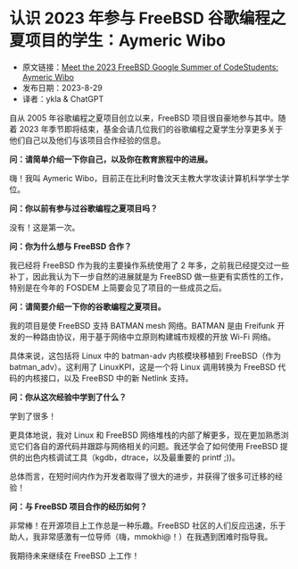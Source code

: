 # 认识 2023 年参与 FreeBSD 谷歌编程之夏项目的学生：Aymeric Wibo

- 原文链接：[Meet the 2023 FreeBSD  Google Summer of CodeStudents: Aymeric Wibo](https://freebsdfoundation.org/blog/meet-the-2023-freebsd-google-summer-of-code-students-aymeric-wibo/)
- 发布日期：2023-8-29
- 译者：ykla & ChatGPT

自从 2005 年谷歌编程之夏项目创立以来，FreeBSD 项目很自豪地参与其中。随着 2023 年季节即将结束，基金会请几位我们的谷歌编程之夏学生分享更多关于他们自己以及他们与该项目合作经验的信息。

**问：请简单介绍一下你自己，以及你在教育旅程中的进展。**

嗨！我叫 Aymeric Wibo，目前正在比利时鲁汶天主教大学攻读计算机科学学士学位。

**问：你以前有参与过谷歌编程之夏项目吗？**

没有！这是第一次。

**问：你为什么想与 FreeBSD 合作？**

我已经将 FreeBSD 作为我的主要操作系统使用了 2 年多，之前我已经提交过一些补丁，因此我认为下一步自然的进展就是为 FreeBSD 做一些更有实质性的工作，特别是在今年的 FOSDEM 上简要会见了项目的一些成员之后。

**问：请简要介绍一下你的谷歌编程之夏项目。**

我的项目是使 FreeBSD 支持 BATMAN mesh 网络。BATMAN 是由 Freifunk 开发的一种路由协议，用于基于网络中立原则构建城市规模的开放 Wi-Fi 网络。

具体来说，这包括将 Linux 中的 batman-adv 内核模块移植到 FreeBSD（作为 batman_adv）。这利用了 LinuxKPI，这是一个将 Linux 调用转换为 FreeBSD 代码的内核接口，以及 FreeBSD 中的新 Netlink 支持。

**问：你从这次经验中学到了什么？**

学到了很多！

更具体地说，我对 Linux 和 FreeBSD 网络堆栈的内部了解更多，现在更加熟悉浏览它们各自的源代码并跟踪与网络相关的问题。我还学会了如何使用 FreeBSD 提供的出色内核调试工具（kgdb，dtrace，以及最重要的 printf ;))。

总体而言，在短时间内作为开发者取得了很大的进步，并获得了很多可迁移的经验！

**问：与 FreeBSD 项目合作的经历如何？**

非常棒！在开源项目上工作总是一种乐趣。FreeBSD 社区的人们反应迅速，乐于助人，我非常感激有一位导师（嗨，mmokhi@！）在我遇到困难时指导我。

我期待未来继续在 FreeBSD 上工作！
